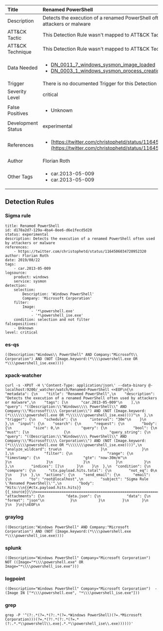 | Title                | Renamed PowerShell                                                                                                                                                 |
|:---------------------|:------------------------------------------------------------------------------------------------------------------------------------------------------------|
| Description          | Detects the execution of a renamed PowerShell often used by attackers or malware                                                                                                                                           |
| ATT&amp;CK Tactic    |   This Detection Rule wasn't mapped to ATT&amp;CK Tactic yet  |
| ATT&amp;CK Technique |  This Detection Rule wasn't mapped to ATT&amp;CK Technique yet  |
| Data Needed          | <ul><li>[DN_0011_7_windows_sysmon_image_loaded](../Data_Needed/DN_0011_7_windows_sysmon_image_loaded.md)</li><li>[DN_0003_1_windows_sysmon_process_creation](../Data_Needed/DN_0003_1_windows_sysmon_process_creation.md)</li></ul>  |
| Trigger              |  There is no documented Trigger for this Detection Rule yet  |
| Severity Level       | critical |
| False Positives      | <ul><li>Unknown</li></ul>  |
| Development Status   | experimental |
| References           | <ul><li>[https://twitter.com/christophetd/status/1164506034720952320](https://twitter.com/christophetd/status/1164506034720952320)</li></ul>  |
| Author               | Florian Roth |
| Other Tags           | <ul><li>car.2013-05-009</li><li>car.2013-05-009</li></ul> | 

## Detection Rules

### Sigma rule

```
title: Renamed PowerShell
id: d178a2d7-129a-4ba4-8ee6-d6e1fecd5d20
status: experimental
description: Detects the execution of a renamed PowerShell often used by attackers or malware
references:
    - https://twitter.com/christophetd/status/1164506034720952320
author: Florian Roth
date: 2019/08/22
tags:
    - car.2013-05-009
logsource:
    product: windows
    service: sysmon
detection:
    selection:
        Description: 'Windows PowerShell'
        Company: 'Microsoft Corporation'
    filter:
        Image: 
            - '*\powershell.exe'
            - '*\powershell_ise.exe'
    condition: selection and not filter
falsepositives:
    - Unknown
level: critical

```





### es-qs
    
```
((Description:"Windows\\ PowerShell" AND Company:"Microsoft\\ Corporation") AND (NOT (Image.keyword:(*\\\\powershell.exe OR *\\\\powershell_ise.exe))))
```


### xpack-watcher
    
```
curl -s -XPUT -H \'Content-Type: application/json\' --data-binary @- localhost:9200/_watcher/watch/Renamed-PowerShell <<EOF\n{\n  "metadata": {\n    "title": "Renamed PowerShell",\n    "description": "Detects the execution of a renamed PowerShell often used by attackers or malware",\n    "tags": [\n      "car.2013-05-009"\n    ],\n    "query": "((Description:\\"Windows\\\\ PowerShell\\" AND Company:\\"Microsoft\\\\ Corporation\\") AND (NOT (Image.keyword:(*\\\\\\\\powershell.exe OR *\\\\\\\\powershell_ise.exe))))"\n  },\n  "trigger": {\n    "schedule": {\n      "interval": "30m"\n    }\n  },\n  "input": {\n    "search": {\n      "request": {\n        "body": {\n          "size": 0,\n          "query": {\n            "bool": {\n              "must": [\n                {\n                  "query_string": {\n                    "query": "((Description:\\"Windows\\\\ PowerShell\\" AND Company:\\"Microsoft\\\\ Corporation\\") AND (NOT (Image.keyword:(*\\\\\\\\powershell.exe OR *\\\\\\\\powershell_ise.exe))))",\n                    "analyze_wildcard": true\n                  }\n                }\n              ],\n              "filter": {\n                "range": {\n                  "timestamp": {\n                    "gte": "now-30m/m"\n                  }\n                }\n              }\n            }\n          }\n        },\n        "indices": []\n      }\n    }\n  },\n  "condition": {\n    "compare": {\n      "ctx.payload.hits.total": {\n        "not_eq": 0\n      }\n    }\n  },\n  "actions": {\n    "send_email": {\n      "email": {\n        "to": "root@localhost",\n        "subject": "Sigma Rule \'Renamed PowerShell\'",\n        "body": "Hits:\\n{{#ctx.payload.hits.hits}}{{_source}}\\n================================================================================\\n{{/ctx.payload.hits.hits}}",\n        "attachments": {\n          "data.json": {\n            "data": {\n              "format": "json"\n            }\n          }\n        }\n      }\n    }\n  }\n}\nEOF\n
```


### graylog
    
```
((Description:"Windows PowerShell" AND Company:"Microsoft Corporation") AND (NOT (Image.keyword:(*\\\\powershell.exe *\\\\powershell_ise.exe))))
```


### splunk
    
```
((Description="Windows PowerShell" Company="Microsoft Corporation") NOT ((Image="*\\\\powershell.exe" OR Image="*\\\\powershell_ise.exe")))
```


### logpoint
    
```
((Description="Windows PowerShell" Company="Microsoft Corporation")  -(Image IN ["*\\\\powershell.exe", "*\\\\powershell_ise.exe"]))
```


### grep
    
```
grep -P '^(?:.*(?=.*(?:.*(?=.*Windows PowerShell)(?=.*Microsoft Corporation)))(?=.*(?!.*(?:.*(?=.*(?:.*.*\\powershell\\.exe|.*.*\\powershell_ise\\.exe))))))'
```



